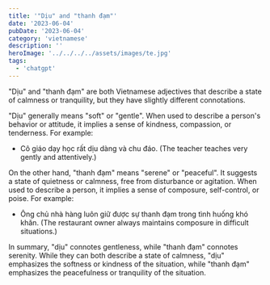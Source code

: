 ```yaml
---
title: '"Dịu" and "thanh đạm"'
date: '2023-06-04'
pubDate: '2023-06-04'
category: 'vietnamese'
description: ''
heroImage: '../../../../assets/images/te.jpg'
tags:
  - 'chatgpt'
---
```


"Dịu" and "thanh đạm" are both Vietnamese adjectives that describe a state of calmness or tranquility, but they have slightly different connotations.

"Dịu" generally means "soft" or "gentle". When used to describe a person's behavior or attitude, it implies a sense of kindness, compassion, or tenderness. For example:

- Cô giáo dạy học rất dịu dàng và chu đáo. (The teacher teaches very gently and attentively.)

On the other hand, "thanh đạm" means "serene" or "peaceful". It suggests a state of quietness or calmness, free from disturbance or agitation. When used to describe a person, it implies a sense of composure, self-control, or poise. For example:

- Ông chủ nhà hàng luôn giữ được sự thanh đạm trong tình huống khó khăn. (The restaurant owner always maintains composure in difficult situations.)

In summary, "dịu" connotes gentleness, while "thanh đạm" connotes serenity. While they can both describe a state of calmness, "dịu" emphasizes the softness or kindness of the situation, while "thanh đạm" emphasizes the peacefulness or tranquility of the situation.
